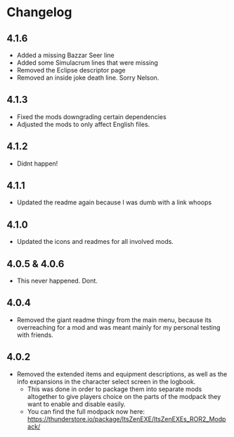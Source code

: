 # Changelog

## 4.1.6

- Added a missing Bazzar Seer line
- Added some Simulacrum lines that were missing
- Removed the Eclipse descriptor page
- Removed an inside joke death line. Sorry Nelson.

## 4.1.3

- Fixed the mods downgrading certain dependencies
- Adjusted the mods to only affect English files.

## 4.1.2

- Didnt happen!

## 4.1.1

- Updated the readme again because I was dumb with a link whoops

## 4.1.0

- Updated the icons and readmes for all involved mods.

## 4.0.5 & 4.0.6

- This never happened. Dont.

## 4.0.4

- Removed the giant readme thingy from the main menu, because its overreaching for a mod and was meant mainly for my personal testing with friends.

## 4.0.2

- Removed the extended items and equipment descriptions, as well as the info expansions in the character select screen in the logbook.
  - This was done in order to package them into separate mods altogether to give players choice on the parts of the modpack they want to enable and disable easily.
  - You can find the full modpack now here: <https://thunderstore.io/package/ItsZenEXE/ItsZenEXEs_ROR2_Modpack/>
